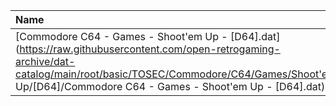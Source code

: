 |Name|Size|
|:---|---:|
|[Commodore C64 - Games - Shoot'em Up - [D64].dat](https://raw.githubusercontent.com/open-retrogaming-archive/dat-catalog/main/root/basic/TOSEC/Commodore/C64/Games/Shoot'em Up/[D64]/Commodore C64 - Games - Shoot'em Up - [D64].dat)|9009403|
